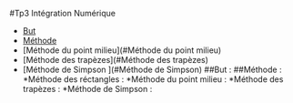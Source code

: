 #Tp3 Intégration Numérique
- [But](#But)
- [Méthode ](#Méthode )
- [Méthode du point milieu](#Méthode du point milieu)
- [Méthode des trapèzes](#Méthode des trapèzes)
- [Méthode de Simpson ](#Méthode de Simpson)
##But :
##Méthode :
  *Méthode des réctangles :
  *Méthode du point milieu :
  *Méthode des trapèzes :
  *Méthode de Simpson :
